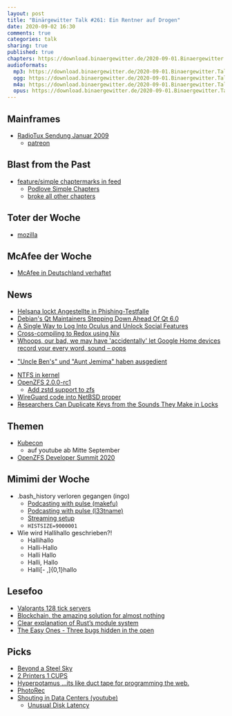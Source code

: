 ```yaml
---
layout: post
title: "Binärgewitter Talk #261: Ein Rentner auf Drogen"
date: 2020-09-02 16:30
comments: true
categories: talk
sharing: true
published: true
chapters: https://download.binaergewitter.de/2020-09-01.Binaergewitter.Talk.261.chapters.txt
audioformats:
  mp3: https://download.binaergewitter.de/2020-09-01.Binaergewitter.Talk.261.mp3
  ogg: https://download.binaergewitter.de/2020-09-01.Binaergewitter.Talk.261.ogg
  m4a: https://download.binaergewitter.de/2020-09-01.Binaergewitter.Talk.261.m4a
  opus: https://download.binaergewitter.de/2020-09-01.Binaergewitter.Talk.261.opus
---
```


## Mainframes
- [RadioTux Sendung Januar 2009](https://www.radiotux.de/index.php?/archives/540-RadioTux-Sendung-Januar-2009.html)
  * [patreon](https://www.patreon.com/binaergewitter)

## Blast from the Past
- [feature/simple chaptermarks in feed]( https://github.com/Binaergewitter/serious-bg/pull/323 )
  * [Podlove Simple Chapters](https://podlove.org/simple-chapters/)
  * [broke all other chapters](http://blog.binaergewitter.de/2020/08/11/binaergewitter-talk-number-260-illuminaten-kernel/#isso-1790 )

## Toter der Woche 
- [mozilla]( https://blog.mozilla.org/blog/2020/08/11/changing-world-changing-mozilla/ )

## McAfee der Woche
* [McAfee in Deutschland verhaftet]( https://www.btc-echo.de/john-mcafee-angeblich-mit-tanga-maske-in-deutschland-verhaftet/ )

## News
- [Helsana lockt Angestellte in Phishing-Testfalle]( https://insideparadeplatz.ch/2020/08/26/helsana-lockt-angestellte-in-phishing-testfalle/ )
- [Debian's Qt Maintainers Stepping Down Ahead Of Qt 6.0]( https://www.phoronix.com/scan.php?page=news_item&px=Debian-Needs-Qt6-Maintainers )
- [A Single Way to Log Into Oculus and Unlock Social Features]( https://www.oculus.com/blog/a-single-way-to-log-into-oculus-and-unlock-social-features/ )
- [Cross-compiling to Redox using Nix]( https://www.redox-os.org/news/redox-plus-nix-0/ )
- [Whoops, our bad, we may have 'accidentally' let Google Home devices record your every word, sound – oops](https://www.theregister.com/AMP/2020/08/08/ai_in_brief/)
 * ["Uncle Ben's" und "Aunt Jemima" haben ausgedient](https://www.t-online.de/nachrichten/panorama/menschen-schicksale/id_88075782/-uncle-ben-s-und-aunt-jemima-aendern-logo-beitrag-gegen-den-rassismus.html)
- [NTFS in kernel](https://lore.kernel.org/lkml/2911ac5cd20b46e397be506268718d74@paragon-software.com/)
- [OpenZFS 2.0.0-rc1](https://github.com/openzfs/zfs/releases/tag/zfs-2.0.0-rc1)
  * [Add zstd support to zfs ](https://github.com/openzfs/zfs/commit/10b3c7f5e424f54b3ba82dbf1600d866e64ec0a0 )
- [WireGuard code into NetBSD proper]( http://mail-index.netbsd.org/current-users/2020/08/20/msg039393.html )
- [Researchers Can Duplicate Keys from the Sounds They Make in Locks]( https://kottke.org/20/08/researchers-can-duplicate-keys-from-the-sounds-they-make-in-locks )

## Themen
- [Kubecon](https://events.linuxfoundation.org/kubecon-cloudnativecon-europe/)
  * auf youtube ab Mitte September
- [OpenZFS Developer Summit 2020](https://openzfs.org/wiki/OpenZFS_Developer_Summit_2020)

## Mimimi der Woche
- .bash_history verloren gegangen (ingo)
  * [Podcasting with pulse (makefu)](https://euer.krebsco.de/podcasting-with-pulse.html)
  * [Podcasting with pulse (l33tname)](https://l33tsource.com/blog/2018/11/11/Podcasting-with-pulse/)
  * [Streaming setup](https://l33tsource.com/blog/2019/08/30/streaming-setup/)
  * `HISTSIZE=9000001`
- Wie wird Hallihallo geschrieben?!
  * Hallihallo
  * Halli-Hallo
  * Halli Hallo
  * Halli, Hallo
  * Halli[- ,]{0,1}hallo

## Lesefoo
- [Valorants 128 tick servers]( https://technology.riotgames.com/news/valorants-128-tick-servers )
- [Blockchain, the amazing solution for almost nothing](https://thecorrespondent.com/655/blockchain-the-amazing-solution-for-almost-nothing/86649455475-f933fe63 )  
- [Clear explanation of Rust’s module system]( http://www.sheshbabu.com/posts/rust-module-system/ )
- [The Easy Ones - Three bugs hidden in the open]( https://randomascii.wordpress.com/2020/08/30/the-easy-ones-three-bugs-hiding-in-the-open/ )

## Picks

- [Beyond a Steel Sky]( https://en.wikipedia.org/wiki/Beyond_a_Steel_Sky )
- [2 Printers 1 CUPS]( https://2printers1cups.com/ )
- [Hyperpotamus ...its like duct tape for programming the web.]( https://github.com/pmarkert/hyperpotamus )
- [PhotoRec]( https://www.cgsecurity.org/wiki/PhotoRec_DE )
- [Shouting in Data Centers (youtube)]( https://www.youtube.com/watch?v=tDacjrSCeq4 )
   * [Unusual Disk Latency](http://www.brendangregg.com/blog/2008-12-31/unusual-disk-latency.html)
